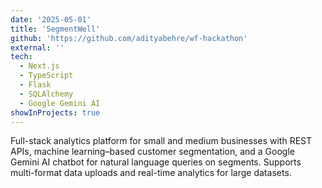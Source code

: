 ```yaml
---
date: '2025-05-01'
title: 'SegmentWell'
github: 'https://github.com/adityabehre/wf-hackathon'
external: ''
tech:
  - Next.js
  - TypeScript
  - Flask
  - SQLAlchemy
  - Google Gemini AI
showInProjects: true
---
```


Full-stack analytics platform for small and medium businesses with REST APIs, machine learning–based customer segmentation, and a Google Gemini AI chatbot for natural language queries on segments. Supports multi-format data uploads and real-time analytics for large datasets.
